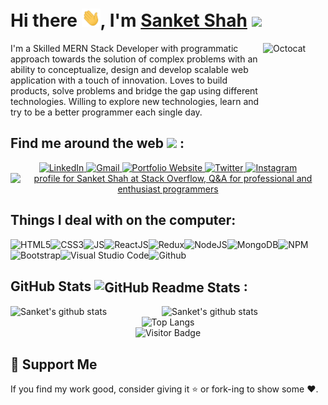# Hi there <img src="https://raw.githubusercontent.com/ABSphreak/ABSphreak/master/gifs/Hi.gif" width="30">, I'm [Sanket Shah](https://sanketshah19.github.io/) <image src="https://raw.githubusercontent.com/TheDudeThatCode/TheDudeThatCode/master/Assets/Developer.gif" width="40">

<img align='right' src="https://lh3.googleusercontent.com/Cv2IypO2m-4Nq3FfG8qJHi3O7McdY0lb_1R9DJrePL1mEw3OEogfoCy9-7cZND-cdJPs92gFkSQGe6PDqJErGNRpmydPMsx8qm20GA=s0" alt="Octocat" width="100" height="100">

I'm a Skilled MERN Stack Developer with programmatic approach towards the solution of complex problems with an ability to conceptualize, design and develop scalable web application with a touch of innovation. Loves to build products, solve problems and bridge the gap using different technologies. Willing to explore new technologies, learn and try to be a better programmer each single day.

## Find me around the web <img src="https://github.com/TheDudeThatCode/TheDudeThatCode/blob/master/Assets/Earth.gif" width="30"> :

<div align="center">
  <span>
    <a href="https://www.linkedin.com/in/sanketshah19/">
      <img alt="LinkedIn" title='LinkedIn' src="https://img.shields.io/badge/LinkedIn-0077B5?style=for-the-badge&logo=linkedin&logoColor=white"/>
    </a>
  </span>
  <span>
    <a href="mailto:sanketshah17.ss@gmail.com">
      <img alt="Gmail" title='Gmail' src="https://img.shields.io/badge/Gmail-D14836?style=for-the-badge&logo=gmail&logoColor=white"/>
    </a>
  </span>
  <span>
    <a href="https://sanketshah19.github.io/">
      <img alt="Portfolio Website" title='Portfolio Website' src="https://img.shields.io/badge/Portfolio Website-107C10?style=for-the-badge&logo=google&logoColor=white"/>
    </a>
  </span>
  <span>
    <a href="https://twitter.com/_Sanket_Shah_">
      <img alt="Twitter" title='Twitter' src="https://img.shields.io/badge/Twitter-0077B5?style=for-the-badge&logo=twitter&logoColor=white"/>
    </a>
  </span>
  <span>
    <a href="https://www.instagram.com/_sanket_shah_/">
      <img alt="Instagram" title='Instagram' src="https://img.shields.io/badge/Instagram-E4405F?style=for-the-badge&logo=instagram&logoColor=white"/>
    </a>
  </span>
</div>

<div align="center">
  <span>
    <a href="https://stackoverflow.com/users/16420018/sanket-shah"><img src="https://stackoverflow.com/users/flair/16420018.png" width="208" height="58" alt="profile for Sanket Shah at Stack Overflow, Q&amp;A for professional and enthusiast programmers" title="profile for Sanket Shah at Stack Overflow, Q&amp;A for professional and enthusiast programmers"></a>
  </span>
</div>

## Things I deal with on the computer:

<img align="left" alt="HTML5" title='HTML5' src="https://img.icons8.com/color/48/000000/html-5.png"/>
<img align="left" alt="CSS3" title='CSS3' src="https://img.icons8.com/color/48/000000/css3.png"/>
<img align="left" alt="JS" title='JS' src="https://img.icons8.com/color/48/000000/javascript.png"/>
<img align="left" alt="ReactJS" title='ReactJS' src="https://img.icons8.com/color/48/000000/react-native.png"/>
<img align="left" alt="Redux" title='Redux' src="https://img.icons8.com/color/48/000000/redux.png"/>
<img align="left" alt="NodeJS" title='NodeJS' src="https://img.icons8.com/color/48/000000/nodejs.png"/>
<img align="left" alt="MongoDB" title='MongoDB' src="https://img.icons8.com/color/48/000000/mongodb.png"/>
<img align="left" alt="NPM" title='NPM' src="https://img.icons8.com/color/48/000000/npm.png"/>
<img align="left" alt="Bootstrap" title='Bootstrap' src="https://img.icons8.com/color/48/000000/bootstrap.png"/>
<img align="left" alt="Visual Studio Code" title='Visual Studio Code' src="https://img.icons8.com/fluent/48/000000/visual-studio-code-2019.png"/>
<img align="left" alt="Github" title='Github' src="https://img.icons8.com/fluent/48/000000/github.png"/>

<br/>
<br/>

## GitHub Stats <img align="center" src="https://res.cloudinary.com/anuraghazra/image/upload/v1594908242/logo_ccswme.svg"  alt="GitHub Readme Stats" width="30px" /> :

<img align="left" src="https://github-readme-stats.vercel.app/api?username=sanketshah19&count_private=true&show_icons=true" alt="Sanket's github stats" width="48%"  >
<img src="https://github-readme-streak-stats.herokuapp.com/?user=sanketshah19&count_private=true" alt="Sanket's github stats" width="48%" >

<div align="center">
  <img src="https://github-readme-stats.vercel.app/api/top-langs/?username=sanketshah19&layout=compact" width="40%" alt="Top Langs" >
</div>

<div align="center">
  <img src="https://visitor-badge.laobi.icu/badge?page_id=sanketshah19.sanketshah19" alt="Visitor Badge" >
</div>

## :sparkling_heart: Support Me

If you find my work good, consider giving it :star: or fork-ing to show some :heart:.

<!-- Octocat Creator: https://opensea.io/inshh988 -->
